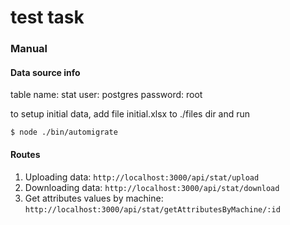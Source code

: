 # test task


### Manual

#### Data source info

table name: stat
user: postgres
password: root


to setup initial data, add file initial.xlsx to ./files dir
and run

```
$ node ./bin/automigrate
```

#### Routes

1. Uploading data: ```http://localhost:3000/api/stat/upload```
2. Downloading data: ```http://localhost:3000/api/stat/download```
3. Get attributes values by machine: ```http://localhost:3000/api/stat/getAttributesByMachine/:id```
